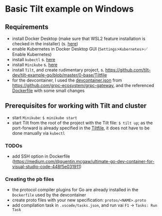 # Basic Tilt example on Windows

## Requirements
* install Docker Desktop (make sure that WSL2 feature installation is checked in the installer) (s. [here](https://docs.docker.com/desktop/install/windows-install/))
* enable Kubernetes in Docker Desktop GUI (`Settings`>`Kubernetes`>:white_check_mark: Enable Kubernetes)
* install `kubectl` s. [here](https://kubernetes.io/docs/tasks/tools/install-kubectl-windows/#install-kubectl-binary-with-curl-on-windows)
* install `Minikube` s. [here](https://minikube.sigs.k8s.io/docs/start/)
* install `Tilt`, and create rudimentary project, s. https://github.com/tilt-dev/tilt-example-go/blob/master/0-base/Tiltfile
* for the devcontainer, I used the [devcontainer.json](https://github.com/grpc-ecosystem/grpc-gateway/blob/main/.devcontainer/devcontainer.json) from https://github.com/grpc-ecosystem/grpc-gateway, and the referenced [Dockerfile](https://github.com/grpc-ecosystem/grpc-gateway/blob/main/.github/Dockerfile) with some small changes

## Prerequisites for working with Tilt and cluster
* start `Minikube`: `$ minikube start`
* start Tilt from the root of the project with the Tilt file: `$ tilt up`; as the port-forward is already specified in the [Tiltfile](.Tiltfile), it does not have to be done manually via `kubectl`

### TODOs
* add SSH option in Dockerfile (https://medium.com/@quentin.mcgaw/ultimate-go-dev-container-for-visual-studio-code-448f5e031911)

### Creating the pb files
* the protocol compiler plugins for Go are already installed in the `Dockerfile` used by the devcontainer
* create proto files with your new specification: `protos/<NAME>.proto`
* add compilation task in `.vscode/tasks.json`, and run vai `F1` -> `Tasks: Run Task`


